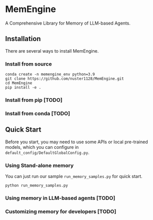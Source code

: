 # MemEngine
A Comprehensive Library for Memory of LLM-based Agents.

## Installation

There are several ways to install MemEngine.


### Install from source
```shell
conda create -n memengine_env python=3.9
git clone https://github.com/nuster1128/MemEngine.git
cd MemEngine
pip install -e .
```

### Install from pip [TODO]

### Install from conda [TODO]


## Quick Start
Before you start, you may need to use some APIs or local pre-trained models, which you can configure in `default_config/DefaultGlobalConfig.py`.


### Using Stand-alone memory

You can just run our sample `run_memory_samples.py` for quick start.

```shell
python run_memory_samples.py
```

### Using memory in LLM-based agents [TODO]

### Customizing memory for developers [TODO]


